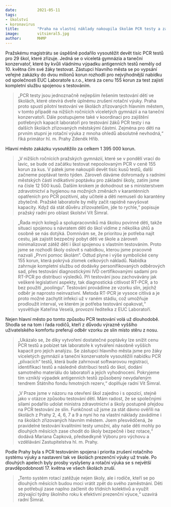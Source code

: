 ```yaml
---
date:         2021-05-11
tags:         
- školství
- koronavirus
title:        "Praha na vlastní náklady nakoupila školám PCR testy a zajistila tak dětem bezpečné pokračování v jejich výuce "
image: 	      vitsimral5.jpg
author:       MHMP
---
```


Pražskému magistrátu se úspěšně podařilo vysoutěžit devět tisíc PCR testů pro 29 škol, které zřizuje. Jedná se o víceletá gymnázia a taneční konzervatoř, které by kvůli vládnímu výpadku antigenních testů neměly od 10. května čím své žáky testovat. Zástupci hlavního města se po vypsání veřejné zakázky do dvou milionů korun rozhodli pro nejvýhodnější nabídku od společnosti EUC Laboratoře s.r.o., která za cenu 155 korun za test zajistí kompletní službu spojenou s testováním. 

> „PCR testy jsou jednoznačně nejlepším řešením testování dětí ve školách, které otevírá dveře úplnému zrušení rotační výuky. Praha proto spustí pilotní testování ve školách zřizovaných hlavním městem, v tomto případě na nižších ročnících víceletých gymnázií a na taneční konzervatoři. Dále postupujeme také v koordinaci pro zajištění potřebných kapacit laboratoří pro testování žáků PCR testy i na dalších školách zřizovaných městskými částmi. Zejména pro děti na prvním stupni je rotační výuka z mnoha ohledů absolutně nevhodná,“ říká primátor hl. m. Prahy Zdeněk Hřib.  

Hlavní město zakázku vysoutěžilo za celkem 1 395 000 korun. 

> „V nižších ročnících pražských gymnázií, které se v pondělí vrací do lavic, se bude od začátku testovat nepoolovaným PCR v ceně 155 korun za kus. V pátek jsme nakoupili devět tisíc kusů testů, další začneme poptávat tento týden. Zároveň dáváme dohromady s radními městských částí indikativní poptávku pro základní školy, zatím jsme na čísle 12 500 kusů. Dalším krokem je dohodnout se s ministerstvem zdravotnictví a hygienou na možných změnách v karanténních opatřeních pro PCR pozitivní, aby učitelé a děti nemuseli do karantény zbytečně. Pražské laboratoře by měly začít rapidně navyšovat kapacity. Když dá stát důvěru zřizovatelům, jde to rychle,“ popisuje pražský radní pro oblast školství Vít Šimral.  

> „Řada mých kolegů a spolupracovníků má školou povinné děti, takže situaci spojenou s návratem dětí do škol vidíme z několika úhlů a osobně se nás dotýká. Domnívám se, že prioritou je potřeba najít cestu, jak zajistit bezpečný pobyt dětí ve škole a zároveň minimalizovat zátěž dětí i škol spojenou s vlastním testováním. Proto jsme se rozhodli školy oslovit s nabídkou, kterou jsme pracovně nazvali „První pomoc školám“. Odtud plyne i výše symbolické ceny 155 korun, která pokrývá zlomek celkových nákladů. Nabídka zahrnuje kompletní službu od dodávky personifikovaných odběrových sad, přes testování diagnostickými IVD certifikovanými sadami pro RT-PCR po distribuci výsledků. Při testování jsou zachovávány jak veškeré legislativní aspekty, tak diagnostická citlivost RT-PCR, a to bez použití „poolingu“. Testování provádíme ze vzorku slin, jejichž odběr je naprosto neinvazivní. Metoda RT-PCR je vysoce citlivá a je proto možné zachytit infekci už v raném stádiu, což umožňuje prodloužit interval, ve kterém je potřeba testování opakovat,“ vysvětluje Kateřina Veselá, provozní ředitelka z EUC Laboratoří.

Nejen hlavní město po tomto způsobu PCR testování volá už dlouhodobě. Shodla se na tom i řada rodičů, kteří z důvodu výrazně vyššího uživatelského komfortu preferují odběr vzorku ze slin místo stěru z nosu. 

> „Ukázalo se, že díky vytvoření dostatečné poptávky lze snížit cenu PCR testů a pobízet tak laboratoře k vytváření násobně vyšších kapacit pro jejich analýzu. Se zástupci hlavního města jsme pro žáky víceletých gymnázií a taneční konzervatoře vysoutěžili nabídku PCR „plivacích“ testů, která bude zahrnovat softwarovou registraci, identifikaci testů a následně distribuci testů do škol, dodání samotného materiálu do laboratoří a jejich vyhodnocení. Pokryjeme tím vzniklý výpadek antigenních testů způsobený nevydařeným tendrem Státního fondu hmotných rezerv,“ doplňuje radní Vít Šimral. 

> „V Praze jsme v názoru na otevření škol zajedno i s opozicí, stejně jako v otázce způsobu testování dětí. Mám radost, že se společnými silami podařilo udolat ministra zdravotnictví a školy postupně přejdou na PCR testování ze slin. Funkčnost už jsme za stát dávno ověřili na školách z Prahy 2, 4, 6, 7 a 9 a nyní ho na vlastní náklady zavádíme i na školách zřizovaných hlavním městem. Jsem přesvědčená, že pravidelné testování kvalitními testy umožní, aby naše děti mohly po dlouhých měsících zase chodit do školy bezpečně i bez rotace,“ dodává Mariana Čapková, předsedkyně Výboru pro výchovu a vzdělávání Zastupitelstva hl. m. Prahy.

Podle Prahy byla s PCR testováním spojena i priorita zrušení rotačního systému výuky a nastavení tak ve školách prezenční výuky už trvale. Po dlouhých apelech byly prosby vyslyšeny a rotační výuka se s největší pravděpodobností 17. května ve všech školách zruší. 

> „Tento systém rotací zatěžuje nejen školy, ale i rodiče, kteří se po dlouhých měsících budou moci vrátit zpět do svého zaměstnání. Děti se potřebují zase naplno začlenit do třídních kolektivů a využít zbývající týdny školního roku k efektivní prezenční výuce,“ uzavírá radní Šimral.
